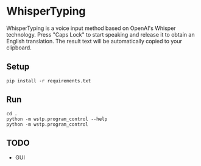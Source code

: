 # WhisperTyping

WhisperTyping is a voice input method based on OpenAI's Whisper technology. Press "Caps Lock" to start speaking and release it to obtain an English translation.
The result text will be automatically copied to your clipboard.

## Setup
```
pip install -r requirements.txt
```

## Run
```
cd .
python -m wstp.program_control --help
python -m wstp.program_control
```

## TODO
- GUI
